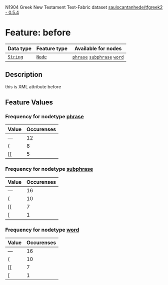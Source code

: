 N1904 Greek New Testament Text-Fabric dataset [saulocantanhede/tfgreek2 - 0.5.4](https://github.com/saulocantanhede/tfgreek2)
# Feature: before
Data type|Feature type|Available for nodes
---|---|---
[`String`](featurebydatatype.md#string)|[`Node`](featurebytype.md#node)| [`phrase`](featurebynodetype.md#phrase)  [`subphrase`](featurebynodetype.md#subphrase)  [`word`](featurebynodetype.md#word) 
## Description
this is XML attribute before
## Feature Values
### Frequency for nodetype [phrase](featurebynodetype.md#phrase)
Value|Occurenses
---|---
—|12
(|8
[[|5
### Frequency for nodetype [subphrase](featurebynodetype.md#subphrase)
Value|Occurenses
---|---
—|16
(|10
[[|7
[|1
### Frequency for nodetype [word](featurebynodetype.md#word)
Value|Occurenses
---|---
—|16
(|10
[[|7
[|1

